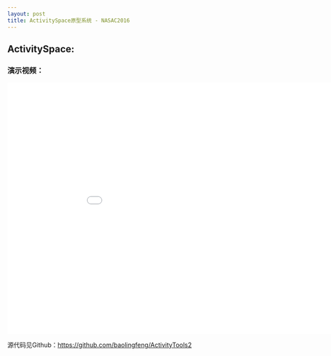 ```yaml
---
layout: post
title: ActivitySpace原型系统 - NASAC2016 
---
```


## ActivitySpace: 



### 演示视频：

<iframe width="960" height="570" src="{{ site.baseurl }}assets/ActivitySpace.mp4" frameborder="0" allowfullscreen></iframe>

源代码见Github：<a href="https://github.com/baolingfeng/ActivityTools2" target="_blank">https://github.com/baolingfeng/ActivityTools2</a>
